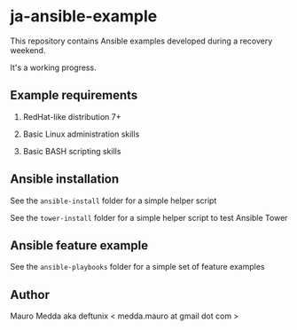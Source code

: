 # ja-ansible-example

This repository contains Ansible examples developed during a recovery
weekend.

It's a working progress.

## Example requirements

  1. RedHat-like distribution 7+

  2. Basic Linux administration skills

  3. Basic BASH scripting skills

## Ansible installation

  See the `ansible-install` folder for a simple helper script

  See the `tower-install` folder for a simple helper script to test Ansible Tower

## Ansible feature example

  See the `ansible-playbooks` folder for a simple set of feature examples

## Author

Mauro Medda aka deftunix < medda.mauro at gmail dot com >
